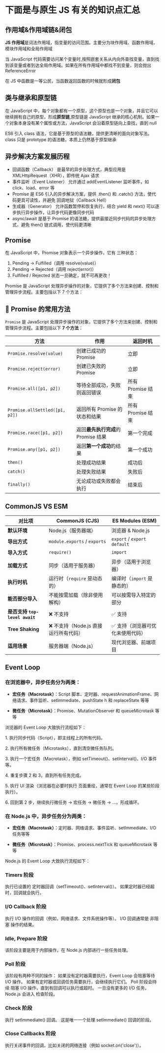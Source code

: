 # 下面是与原生 JS 有关的知识点汇总

## 作用域&作用域链&闭包

**JS 作用域**是词法作用域，指变量的访问范围。主要分为块作用域、函数作用域、模块作用域和全局作用域

当 JavaScript 代码需要访问某个变量时,按照嵌套关系从内向外查找变量，直到找到该变量或者到达全局作用域。如果在所有作用域中都找不到变量，则会抛出 ReferenceError

在 JS 中函数是一等公民，当函数返回函数的时候就形成**闭包**

## 类与继承和原型链

在 JavaScript 中，每个对象都有一个原型，这个原型也是一个对象，并且它可以继续拥有自己的原型，形成**原型链**,原型链是 JavaScript 继承的核心机制。如果一个对象本身没有某个属性或方法，JavaScript 会沿着原型链向上查找，直到 null

ES6 引入 class 语法，它是基于原型的语法糖，提供更清晰的面向对象写法。class 只是 prototype 的语法糖，本质上仍然基于原型继承

## 异步解决方案发展历程

- 回调函数（Callback） 是最早的异步处理方式，典型应用是 XMLHttpRequest（XHR），即传统 Ajax 请求
- 事件监听（Event Listener） 允许通过 addEventListener 监听事件，如 click、load、error 等
- Promise 是 ES6 引入的异步解决方案，提供 .then() 和 .catch() 方法，使代码更具可读性，并避免 回调地狱（Callback Hell）
- 生成器（Generator） 允许函数暂停和恢复执行，结合 yield 和 next() 可以逐步执行异步操作，让异步代码更像同步代码
- async/await 是基于 Promise 的语法糖，提供最接近同步代码的异步处理方式，避免 then() 链式调用，使代码更清晰

## Promise

在 JavaScript 中，Promise 对象表示一个异步操作，它有 三种状态：

1. Pending → Fulfilled（调用 resolve(value)）
2. Pending → Rejected（调用 reject(error)）
3. Fulfilled / Rejected 状态一旦确定，就不可再更改！

Promise 是 JavaScript 处理异步操作的对象，它提供了多个方法来创建、控制和管理异步流程。主要包括以下 7 个方法：

## **📌 Promise 的常用方法**

`Promise` 是 JavaScript 处理异步操作的对象，它提供了多个方法来创建、控制和管理异步流程。主要包括以下 **7 个方法**：

| **方法**                       | **作用**                            | **返回时机**      |
| ------------------------------ | ----------------------------------- | ----------------- |
| `Promise.resolve(value)`       | 创建已成功的 Promise                | 立即              |
| `Promise.reject(error)`        | 创建已失败的 Promise                | 立即              |
| `Promise.all([p1, p2])`        | 等待全部成功，失败则返回错误        | 所有 Promise 结束 |
| `Promise.allSettled([p1, p2])` | 返回所有 Promise 的状态和结果       | 所有 Promise 结束 |
| `Promise.race([p1, p2])`       | 返回**最先执行完成**的 Promise 结果 | 第一个完成        |
| `Promise.any([p1, p2])`        | 返回**第一个成功**的结果            | 第一个成功        |
| `then()`                       | 处理成功结果                        | 成功后            |
| `catch()`                      | 处理失败结果                        | 失败后            |
| `finally()`                    | 无论成功或失败都会执行              | 结束后            |

## CommonJS VS ESM

| 对比项                         | **CommonJS (CJS)**                    | **ES Modules (ESM)**              |
| ------------------------------ | ------------------------------------- | --------------------------------- |
| **默认环境**                   | Node.js（服务器端）                   | 浏览器 & Node.js                  |
| **导出方式**                   | `module.exports` / `exports`          | `export` / `export default`       |
| **导入方式**                   | `require()`                           | `import`                          |
| **加载方式**                   | 同步（适用于服务器）                  | 异步（适用于浏览器）              |
| **执行时机**                   | 运行时（`require` 是动态的）          | 编译时（`import` 是静态的）       |
| **能否部分导入**               | 不能按需加载（除非使用解构）          | 可以按需导入特定的部分            |
| **是否支持 `top-level await`** | ❌ 不支持                             | ✅ 支持                           |
| **Tree Shaking**               | ❌ 不支持（Node.js 直接运行所有代码） | ✅ 支持（浏览器可优化未使用代码） |
| **适用场景**                   | 服务器端（Node.js）                   | 现代浏览器、前端项目              |

## Event Loop

### 在浏览器中，异步任务分为两类：

- **宏任务（Macrotask）**：Script 脚本、定时器、requestAnimationFrame、网络请求、事件监听、setImmediate、pushState h 和 replaceState 等等

- **微任务（Microtask）**：Promise、MutationObserver 和 queueMicrotask 等等

浏览器的 Event Loop 大致执行流程如下：

1️. 执行同步代码（Script），即主线程上的所有代码。

2️. 执行所有微任务（Microtasks），直到清空微任务队列。

3️. 执行一个宏任务（Macrotask），例如 setTimeout()、setInterval()、I/O 事件等。

4️. 重复步骤 2 和 3，直到所有任务完成。

5️. 执行 UI 渲染（浏览器在必要时执行 页面重绘，通常在 Event Loop 的某些阶段执行）。

6️. 回到第 2 步，继续执行微任务 → 宏任务 → 微任务 → ...，形成循环。

### 在 Node.js 中，异步任务分为两类：

- **宏任务（Macrotask）**：定时器、网络请求、事件监听、setImmediate、I/O 任务等等

- **微任务（Microtask）**：Promise、process.nextTick 和 queueMicrotask 等等

Node.js 的 Event Loop 大致执行流程如下：

### Timers 阶段

执行已设置的 定时器回调（setTimeout()、setInterval()）。
如果定时器已经超时，回调就会执行。

### I/O Callback 阶段

执行 I/O 操作的回调（例如，网络请求、文件系统操作等）。
I/O 回调通常是 非阻塞 操作的结果。

### Idle, Prepare 阶段

该阶段主要是用于内部操作，在 Node.js 内部进行一些任务处理。

### Poll 阶段

该阶段有两种不同的操作：
如果没有定时器需要执行，Event Loop 会阻塞等待 I/O 操作。
如果有定时器或回调任务需要执行，会继续执行它们。
Poll 阶段会持续 阻塞 I/O 操作，直到有回调可以执行或超时。
一旦没有更多的 I/O 任务，Node.js 会进入 检查阶段。

### Check 阶段

执行 setImmediate() 回调。
这是唯一一个处理 setImmediate() 回调的阶段。

### Close Callbacks 阶段

执行关闭事件的回调，比如关闭的网络连接（例如 socket.on('close')）。
